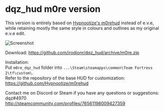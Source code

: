 # dqz_hud m0re version
This version is entirely based on [Hypnootize's m0rehud](https://github.com/Hypnootize/m0rehud) instead of e.v.e, while retaining mostly the same style in colours and outlines as my original e.v.e edit.

![Screenshot](https://i.imgur.com/C8EdHD7.jpeg)

Download: https://github.com/irodionr/dqz_hud/archive/m0re.zip  

Installation:  
Put `m0re_dqz_hud` folder into `...\Steam\steamapps\common\Team Fortress 2\tf\custom\`.  
Refer to the repository of the base HUD for customization: https://github.com/Hypnootize/m0rehud

Contact me on Discord or Steam if you have any questions or suggestions:  
dqz#4970  
http://steamcommunity.com/profiles/76561198009427359
